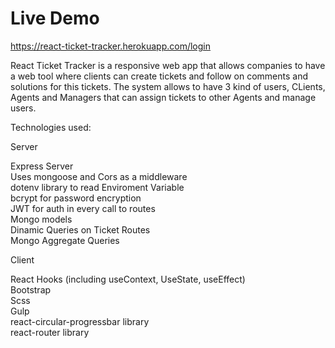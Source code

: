 # Live Demo

https://react-ticket-tracker.herokuapp.com/login

React Ticket Tracker is a responsive web app that allows companies to have a web tool where clients can create tickets and 
follow on comments and solutions for this tickets. The system allows to have 3 kind of users, CLients, Agents and Managers that 
can assign tickets to other Agents and manage users.


Technologies used:

Server

Express Server<br />
Uses mongoose and Cors as a middleware<br />
dotenv library to read Enviroment Variable<br />
bcrypt for password encryption<br />
JWT for auth in every call to routes<br />
Mongo models<br />
Dinamic Queries on Ticket Routes<br />
Mongo Aggregate Queries<br />

Client

React Hooks (including useContext, UseState, useEffect)<br />
Bootstrap<br />
Scss<br />
Gulp<br />
react-circular-progressbar library<br />
react-router library<br />
